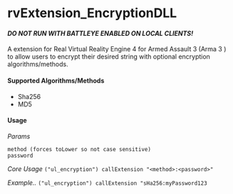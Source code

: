 # rvExtension_EncryptionDLL

#### *DO NOT RUN WITH BATTLEYE ENABLED ON LOCAL CLIENTS!*

A extension for Real Virtual Reality Engine 4 for Armed Assault 3 (Arma 3 ) to allow users to encrypt their desired string with optional
encryption algorithms/methods.

#### Supported Algorithms/Methods
- Sha256
- MD5

#### Usage

*Params*
```
method (forces toLower so not case sensitive)
password
```

*Core Usage*
`("ul_encryption") callExtension "<method>:<password>"`

*Example..*
`("ul_encryption") callExtension "sHa256:myPassword123`

